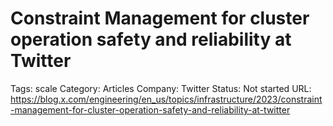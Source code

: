 # Constraint Management for cluster operation safety and reliability at Twitter

Tags: scale
Category: Articles
Company: Twitter
Status: Not started
URL: https://blog.x.com/engineering/en_us/topics/infrastructure/2023/constraint-management-for-cluster-operation-safety-and-reliability-at-twitter